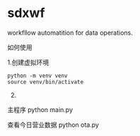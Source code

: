 # sdxwf
workfllow automatition for  data operations.


如何使用

1.创建虚拟环境
```
python -m venv venv
source venv/bin/activate
```

2.
主程序
python main.py

查看今日营业数据
python ota.py
```
```
